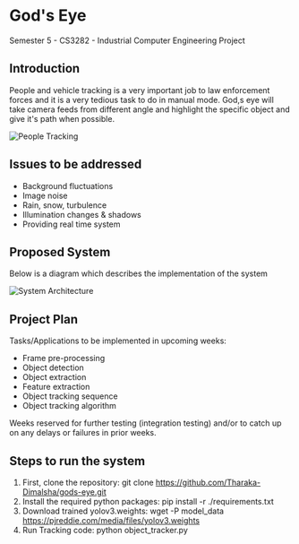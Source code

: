 # God's Eye
Semester 5 - CS3282 - Industrial Computer Engineering Project
## Introduction
People and vehicle tracking is a very important job to law enforcement forces and it is a very tedious task to do in manual mode. God,s eye will take camera feeds from different angle and highlight the specific object and give it's path when possible.

![People Tracking](https://hackster.imgix.net/uploads/attachments/656811/image22-1_dr1WmSq01g.jpg?auto=compress&w=900&h=675&fit=min&fm=jpg)

## Issues to be addressed
* Background fluctuations
* Image noise
* Rain, snow, turbulence
* Illumination changes & shadows
* Providing real time system

## Proposed System
Below is a diagram which describes the implementation of the system

![System Architecture](https://ars.els-cdn.com/content/image/1-s2.0-S1047320319300392-gr1.jpg)

## Project Plan
Tasks/Applications to be implemented in upcoming weeks:
* Frame pre-processing
* Object detection
* Object extraction
* Feature extraction
* Object tracking sequence
* Object tracking algorithm

Weeks reserved for further testing (integration testing) and/or to catch up on any delays or failures in prior weeks.

## Steps to run the system
1. First, clone the repository:
   git clone https://github.com/Tharaka-Dimalsha/gods-eye.git
2. Install the required python packages:
   pip install -r ./requirements.txt
3. Download trained yolov3.weights:
   wget -P model_data https://pjreddie.com/media/files/yolov3.weights
4. Run Tracking code:
   python object_tracker.py


